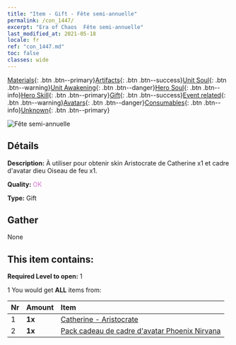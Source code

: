 ```yaml
---
title: "Item - Gift - Fête semi-annuelle"
permalink: /con_1447/
excerpt: "Era of Chaos  Fête semi-annuelle"
last_modified_at: 2021-05-18
locale: fr
ref: "con_1447.md"
toc: false
classes: wide
---
```

 [Materials](/ItemsFR/){: .btn .btn--primary}[Artifacts](/ItemsFR/Artifacts/){: .btn .btn--success}[Unit Soul](/ItemsFR/UnitSoul/){: .btn .btn--warning}[Unit Awakening](/ItemsFR/UnitAwakening/){: .btn .btn--danger}[Hero Soul](/ItemsFR/HeroSoul/){: .btn .btn--info}[Hero Skill](/ItemsFR/HeroSkill/){: .btn .btn--primary}[Gift](/ItemsFR/Gift/){: .btn .btn--success}[Event related](/ItemsFR/Events/){: .btn .btn--warning}[Avatars](/ItemsFR/Avatars/){: .btn .btn--danger}[Consumables](/ItemsFR/Consumables/){: .btn .btn--info}[Unknown](/ItemsFR/Unknown/){: .btn .btn--primary}

 ![Fête semi-annuelle](/images/t/i_907028.png)

## Détails
 **Description:** À utiliser pour obtenir skin Aristocrate de Catherine x1 et cadre d'avatar dieu Oiseau de feu x1.

 **Quality:** <span style="color: #DA70D6">OK</span>

 **Type:** Gift

## Gather

  None

## This item contains:

 **Required Level to open:** 1

 1 You would get **ALL** items  from:

  | Nr | Amount |     Item    |
  |:---|:-------|:------------|
  | 1 |  **1x** | [Catherine - Aristocrate](/ItemsFR/con_1031/) |  | 
  | 2 |  **1x** | [Pack cadeau de cadre d'avatar Phoenix Nirvana](/ItemsFR/con_618/) |  | 
